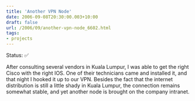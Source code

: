 ```yaml
---
title: 'Another VPN Node'
date: 2006-09-08T20:30:00.003+10:00
draft: false
url: /2006/09/another-vpn-node_6602.html
tags: 
- projects
---
```


Status:  ✅ 
  

After consulting several vendors in Kuala Lumpur, I was able to get the right Cisco with the right IOS. One of their technicians came and installed it, and that night I hooked it up to our VPN. Besides the fact that the internet distribution is still a little shady in Kuala Lumpur, the connection remains somewhat stable, and yet another node is brought on the company intranet.